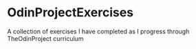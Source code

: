 # OdinProjectExercises
A collection of exercises I have completed as I progress through TheOdinProject curriculum
